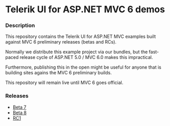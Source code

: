 # Telerik UI for ASP.NET MVC 6 demos

### Description
This repository contains the Telerik UI for ASP.NET MVC examples built against MVC 6 preliminary releases (betas and RCs).

Normally we distribute this example project via our bundles, but the fast-paced release cycle of ASP.NET 5.0 / MVC 6.0 makes this impractical.

Furthermore, publishing this in the open might be useful for anyone that is building sites agains the MVC 6 preliminary builds.

This repository will remain live until MVC 6 goes official.

### Releases
* [Beta 7](https://github.com/telerik/ui-for-aspnet-mvc-6-demos/releases/tag/beta-7)
* [Beta 8](https://github.com/telerik/ui-for-aspnet-mvc-6-demos/releases/tag/beta-8)
* [RC1](https://github.com/telerik/ui-for-aspnet-mvc-6-demos/releases/tag/rc1)
